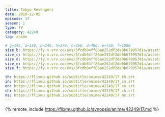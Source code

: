 ```yaml
---
title: Tokyo Revengers
date: 2010-12-05
episode: 17
season: 1
type: TV
category: 42249
tag: anime

# g=144, a=180, b=240, h=270, c=360, d=480, e=720, f=1080
size_b: https://fy.v.vrv.co/evs/3fcdb04ff86ae252df2de0b679957d1a/assets/3fcdb04ff86ae252df2de0b679957d1a_4121819.mp4
size_c: https://fy.v.vrv.co/evs/3fcdb04ff86ae252df2de0b679957d1a/assets/3fcdb04ff86ae252df2de0b679957d1a_4121818.mp4
size_d: https://fy.v.vrv.co/evs/3fcdb04ff86ae252df2de0b679957d1a/assets/3fcdb04ff86ae252df2de0b679957d1a_4121820.mp4
size_e: https://fy.v.vrv.co/evs/3fcdb04ff86ae252df2de0b679957d1a/assets/3fcdb04ff86ae252df2de0b679957d1a_4121821.mp4
size_f: https://fy.v.vrv.co/evs/3fcdb04ff86ae252df2de0b679957d1a/assets/3fcdb04ff86ae252df2de0b679957d1a_4121822.mp4

th: https://flixmu.github.io/subtitle/anime/42249/17_th.srt
in: https://flixmu.github.io/subtitle/anime/42249/17_in.srt
en: https://flixmu.github.io/subtitle/anime/42249/17_en.srt
ch: https://flixmu.github.io/subtitle/anime/42249/17_ch.srt
ms: https://flixmu.github.io/subtitle/anime/42249/17_ms.srt
---
```

{% remote_include https://flixmu.github.io/synopsis/anime/42249/17.md %}
